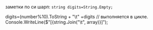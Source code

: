 заметки по си шарп:
``
string digits=String.Empty;
``

digits=(number%10).ToString + "\t" +digits // выполняется в цикле.
Console.WriteLine($"[{string.Join("\t", array)}]");
